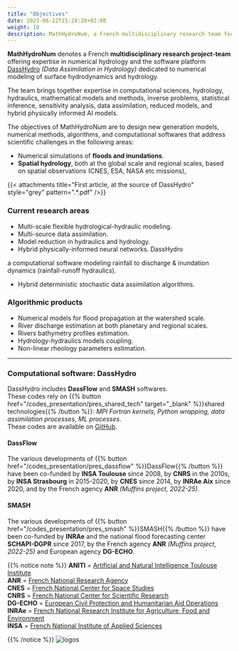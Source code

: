 ```yaml
---
title: "Objectives"
date: 2023-06-22T15:24:20+02:00
weight: 10
description: MathHydroNum, a French multidisciplinary research team focusing on the modeling and numerical estimations of water fluxes.
---
```

**MathHydroNum** denotes a French **multidisciplinary research project-team** offering expertise in numerical hydrology and the software platform
[DassHydro](http://github.com/DassHydro) *(Data Assimilation in Hydrology)* dedicated to numerical modeling of surface hydrodynamics and hydrology.

The team brings together expertise in computational sciences, hydrology, hydraulics, mathematical models and methods, inverse problems, statistical inference, sensitivity analysis, data assimilation, reduced models, and hybrid physically informed AI models.

The objectives of MathHydroNum are to design new generation models, numerical methods, algorithms, and computational softwares that address scientific challenges in the following areas:
- Numerical simulations of **floods and inundations**.
- **Spatial hydrology**, both at the global scale and regional scales, based on spatial observations (CNES, ESA, NASA etc missions),

{{< attachments title="First article, at the source of DassHydro" style="grey" pattern=".*\.pdf" />}}

### Current research areas
- Multi-scale flexible hydrological-hydraulic modeling.  
- Multi-source data assimilation.  
- Model reduction in hydraulics and hydrology.  
- Hybrid physically-informed neural networks.  DassHydro

a computational software modeling rainfall to discharge & inundation dynamics (rainfall-runoff hydraulics).
- Hybrid deterministic stochastic data assimilation algorithms.  

### Algorithmic products
- Numerical models for flood propagation at the watershed scale.
- River discharge estimation at both planetary and regional scales.
- Rivers bathymetry profiles estimation.
- Hydrology-hydraulics models coupling.
- Non-linear rheology parameters estimation.

---

### Computational software: DassHydro 
DassHydro includes **DassFlow** and **SMASH** softwares.  
These codes rely on {{% button href="/codes_presentation/pres_shared_tech" target="_blank" %}}shared technologies{{% /button %}}: *MPI Fortran kernels, Python wrapping, data assimilation processes*, *ML processes*.  
These codes are available on [GitHub](http://github.com/DassHydro).

#### DassFlow
The various developments of {{% button href="/codes_presentation/pres_dassflow" %}}DassFlow{{% /button %}} have been co-funded by **INSA Toulouse** since 2008, by **CNRS** in the 2010s, by **INSA Strasbourg** in 2015-2020, by **CNES** since 2014, by **INRAe Aix** since 2020, and by the French agency **ANR** *(Muffins project, 2022-25)*. 
#### SMASH
The various developments of {{% button href="/codes_presentation/pres_smash" %}}SMASH{{% /button %}} have been co-funded by **INRAe** and the national flood forecasting center **SCHAPI-DGPR** since 2017, by the French agency **ANR** *(Muffins project, 2022-25)* and European agency **DG-ECHO**. 

{{% notice note %}}
**ANITI** = [Artificial and Natural Intelligence Toulouse Institute](https://aniti.univ-toulouse.fr/)  
**ANR** = [French National Research Agency](https://anr.fr)  
**CNES** = [French National Center for Space Studies](https://cnes.fr/)  
**CNRS** = [French National Center for Scientific Research](https://www.cnrs.fr/fr)  
**DG-ECHO** = [European Civil Protection and Humanitarian Aid Operations](https://commission.europa.eu/about-european-commission/departments-and-executive-agencies/european-civil-protection-and-humanitarian-aid-operations_en)  
**INRAe** = [French National Research Institute for Agriculture, Food and Environment](https://www.inrae.fr)  
**INSA** = [French National Institute of Applied Sciences](https://www.insa-toulouse.fr/fr/index.html) 

{{% /notice %}}
![logos](/images/logo_list.png?width=40pc)
